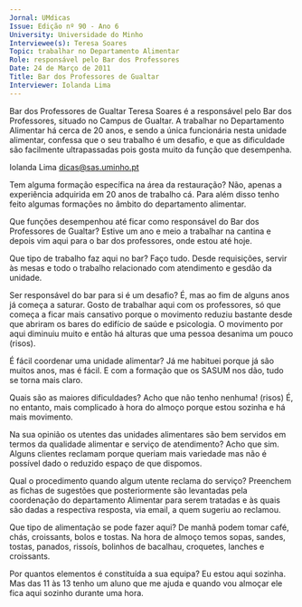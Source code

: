 ```yaml
---
Jornal: UMdicas
Issue: Edição nº 90 - Ano 6
University: Universidade do Minho
Interviewee(s): Teresa Soares
Topic: trabalhar no Departamento Alimentar
Role: responsável pelo Bar dos Professores
Date: 24 de Março de 2011
Title: Bar dos Professores de Gualtar
Interviewer: Iolanda Lima
---
```


Bar dos Professores de Gualtar
Teresa Soares é a responsável pelo Bar dos Professores, situado
no Campus de Gualtar. A trabalhar no Departamento Alimentar há
cerca de 20 anos, e sendo a única funcionária nesta unidade
alimentar, confessa que o seu trabalho é um desafio, e que as dificuldade
são facilmente ultrapassadas pois gosta muito da função que desempenha.

Iolanda Lima
dicas@sas.uminho.pt

Tem alguma formação específica na
área da restauração?
Não, apenas a experiência adquirida
em 20 anos de trabalho cá. Para além
disso tenho feito algumas formações
no âmbito do departamento
alimentar.

Que funções desempenhou até ficar
como responsável do Bar dos
Professores de Gualtar?
Estive um ano e meio a trabalhar na
cantina e depois vim aqui para o bar
dos professores, onde estou até hoje.

Que tipo de trabalho faz aqui no bar?
Faço tudo. Desde requisições, servir
às mesas e todo o trabalho
relacionado com atendimento e
gesdão da unidade.

Ser responsável do bar para si é um
desafio?
É, mas ao fim de alguns anos já
começa a saturar. Gosto de trabalhar
aqui com os professores, só que
começa a ficar mais cansativo porque
o movimento reduziu bastante desde
que abriram os bares do edifício de
saúde e psicologia. O movimento por
aqui diminuiu muito e então há
alturas que uma pessoa desanima um
pouco (risos).

É fácil coordenar uma unidade
alimentar?
Já me habituei porque já são muitos
anos, mas é fácil. E com a formação
que os SASUM nos dão, tudo se torna
mais claro.

Quais são as maiores dificuldades?
Acho que não tenho nenhuma! (risos)
É, no entanto, mais complicado à hora
do almoço porque estou sozinha e há
mais movimento.

Na sua opinião os utentes das
unidades alimentares são bem
servidos em termos da qualidade
alimentar e serviço de atendimento?
Acho que sim. Alguns clientes
reclamam porque queriam mais
variedade mas não é possível dado o
reduzido espaço de que dispomos.

Qual o procedimento quando algum
utente reclama do serviço?
Preenchem as fichas de sugestões
que posteriormente são levantadas
pela coordenação do departamento
Alimentar para serem tratadas e às
quais são dadas a respectiva
resposta, via email, a quem sugeriu ao
reclamou.

Que tipo de alimentação se pode
fazer aqui?
De manhã podem tomar café, chás,
croissants, bolos e tostas. Na hora de
almoço temos sopas, sandes, tostas,
panados, rissoís, bolinhos de
bacalhau, croquetes, lanches e
croissants.

Por quantos elementos é constituída
a sua equipa?
Eu estou aqui sozinha. Mas das 11 às
13 tenho um aluno que me ajuda e
quando vou almoçar ele fica aqui
sozinho durante uma hora.